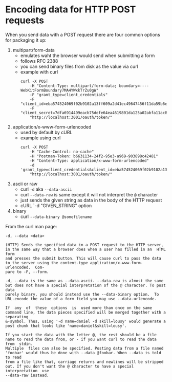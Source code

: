 # Encoding data for HTTP POST requests

When you send data with a POST request there are four common options for
packaging it up:

1. multipart/form-data
    - emulates waht the browser would send when submitting a form
    - follows RFC 2388
    - you can send binary files from disk as the value via curl
    - example with curl
        ```
        curl -X POST
            -H "Content-Type: multipart/form-data; boundary=----WebKitFormBoundary7MA4YWxkTrZu0gW"
            -F "grant_type=client_credentials"
            -F "client_id=eba574524069f02b9102a13ff609a2d41ec49647456f11da59b6e7f06186d4ed"
            -F "client_secret=7dfa6914499eacb75defe64ea4619801da125a02abfa11ac8ef7f3da08c07a59"
            "http://localhost:3001/oauth/token/"
        ```
2. application/x-www-form-urlencoded
    - used by default by cURL
    - example using curl
        ```
        curl -X POST
            -H "Cache-Control: no-cache"
            -H "Postman-Token: b6631134-24f2-95e3-a969-903898c42481"
            -H "Content-Type: application/x-www-form-urlencoded"
            -d 'grant_type=client_credentials&client_id=eba574524069f02b9102a13ff609a2d41ec49647456f11da59b6e7f06186d4ed&client_secret=7dfa6914499eacb75defe64ea4619801da125a02abfa11ac8ef7f3da08c07a59'
            "http://localhost:3001/oauth/token/"
        ```
3. ascii or raw
    - curl `-d` aka `--data-ascii`
    - curl `--data-raw` is same except it will not interpret the `@` character
    - just sends the given string as data in the body of the HTTP request
    - cURL `-d "GIVEN_STRING" option
4. binary
    - curl `--data-binary @somefilename`

From the curl man page:

```
-d, --data <data>

(HTTP) Sends the specified data in a POST request to the HTTP server, in the same way that a browser does when a user has filled in an  HTML  form
and presses the submit button. This will cause curl to pass the data to the server using the content-type application/x-www-form-urlencoded.  Com-
pare to -F, --form.

-d, --data is the same as --data-ascii. --data-raw is almost the same but does not have a special interpretation of the @ character. To post  data
purely binary, you should instead use the --data-binary option.  To URL-encode the value of a form field you may use --data-urlencode.

If  any  of  these  options  is  used more than once on the same command line, the data pieces specified will be merged together with a separating
&-symbol. Thus, using '-d name=daniel -d skill=lousy' would generate a post chunk that looks like 'name=daniel&skill=lousy'.

If you start the data with the letter @, the rest should be a file name to read the data from, or - if you want curl to read the data from  stdin.
Multiple  files can also be specified. Posting data from a file named 'foobar' would thus be done with --data @foobar. When --data is told to read
from a file like that, carriage returns and newlines will be stripped out. If you don't want the @ character to have a special interpretation  use
--data-raw instead.
```
